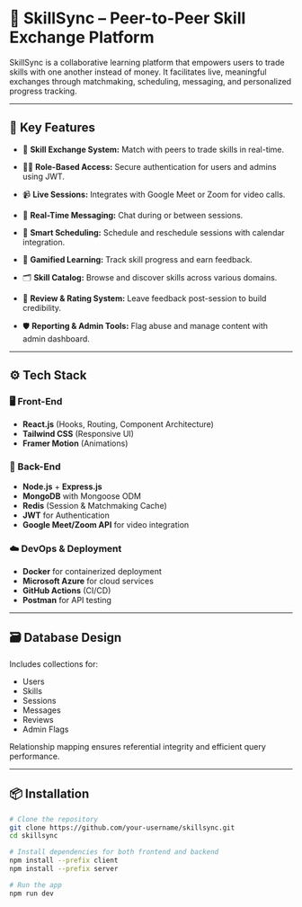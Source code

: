 # 🔄 SkillSync – Peer-to-Peer Skill Exchange Platform

SkillSync is a collaborative learning platform that empowers users to trade skills with one another instead of money. It facilitates live, meaningful exchanges through matchmaking, scheduling, messaging, and personalized progress tracking.

---

## 🧩 Key Features

- 🔁 **Skill Exchange System:** Match with peers to trade skills in real-time.
  
- 🧑‍💻 **Role-Based Access:** Secure authentication for users and admins using JWT.
  
- 📹 **Live Sessions:** Integrates with Google Meet or Zoom for video calls.
- 📨 **Real-Time Messaging:** Chat during or between sessions.
- 📅 **Smart Scheduling:** Schedule and reschedule sessions with calendar integration.
- 🧠 **Gamified Learning:** Track skill progress and earn feedback.
- 🗂️ **Skill Catalog:** Browse and discover skills across various domains.
- 🌟 **Review & Rating System:** Leave feedback post-session to build credibility.
- 🛡️ **Reporting & Admin Tools:** Flag abuse and manage content with admin dashboard.

---

## ⚙️ Tech Stack

### 🖥️ Front-End
- **React.js** (Hooks, Routing, Component Architecture)
- **Tailwind CSS** (Responsive UI)
- **Framer Motion** (Animations)

### 🔧 Back-End
- **Node.js** + **Express.js**
- **MongoDB** with Mongoose ODM
- **Redis** (Session & Matchmaking Cache)
- **JWT** for Authentication
- **Google Meet/Zoom API** for video integration

### ☁️ DevOps & Deployment
- **Docker** for containerized deployment
- **Microsoft Azure** for cloud services
- **GitHub Actions** (CI/CD)
- **Postman** for API testing

---

## 🗃️ Database Design

Includes collections for:

- Users
- Skills
- Sessions
- Messages
- Reviews
- Admin Flags

Relationship mapping ensures referential integrity and efficient query performance.

---

## 📦 Installation

```bash
# Clone the repository
git clone https://github.com/your-username/skillsync.git
cd skillsync

# Install dependencies for both frontend and backend
npm install --prefix client
npm install --prefix server

# Run the app
npm run dev
